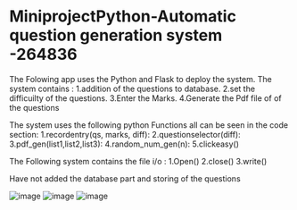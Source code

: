 # MiniprojectPython-Automatic question generation system -264836

The Folowing app uses the Python and Flask to deploy the system.
The system contains :
1.addition of the questions to database.
2.set the difficuilty of the questions.
3.Enter the Marks.
4.Generate the Pdf file of of the questions


The system uses the following python Functions all can be seen in the code section:
1.recordentry(qs, marks, diff):
2.questionselector(diff):
3.pdf_gen(list1,list2,list3):
4.random_num_gen(n):
5.clickeasy()

The Following system contains the file i/o :
1.Open()
2.close()
3.write()

Have not added the database part and storing of the questions

![image](https://user-images.githubusercontent.com/57611875/116446767-e9f8c700-a874-11eb-97c0-a3039d825d17.png)
![image](https://user-images.githubusercontent.com/57611875/116446819-f67d1f80-a874-11eb-9e1c-8dc15ff49c3f.png)
![image](https://user-images.githubusercontent.com/57611875/116446920-11e82a80-a875-11eb-85f2-90da02527e68.png)
